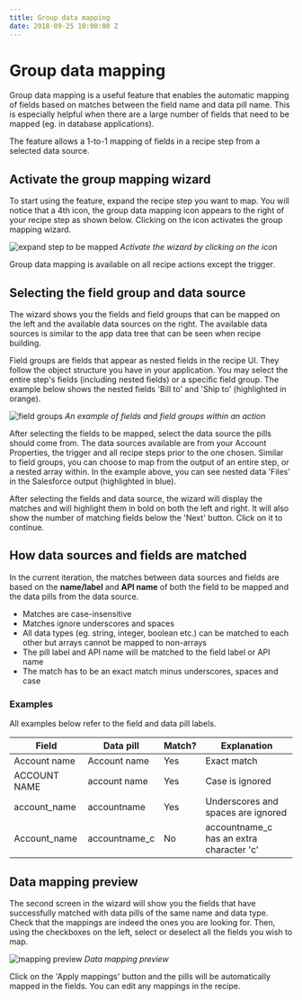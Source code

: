 ```yaml
---
title: Group data mapping
date: 2018-09-25 10:00:00 Z
---
```


# Group data mapping

Group data mapping is a useful feature that enables the automatic mapping of fields based on matches between the field name and data pill name. This is especially helpful when there are a large number of fields that need to be mapped (eg. in database applications).

The feature allows a 1-to-1 mapping of fields in a recipe step from a selected data source.

## Activate the group mapping wizard

To start using the feature, expand the recipe step you want to map. You will notice that a 4th icon, the group data mapping icon appears to the right of your recipe step as shown below. Clicking on the icon activates the group mapping wizard.

![expand step to be mapped](~@img/recipes/group-mapping/expand-step-group-mapping-icon.gif)
*Activate the wizard by clicking on the icon*

Group data mapping is available on all recipe actions except the trigger.  

## Selecting the field group and data source

The wizard shows you the fields and field groups that can be mapped on the left and the available data sources on the right. The available data sources is similar to the app data tree that can be seen when recipe building.

Field groups are fields that appear as nested fields in the recipe UI. They follow the object structure you have in your application. You may select the entire step's fields (including nested fields) or a specific field group. The example below shows the nested fields 'Bill to' and 'Ship to' (highlighted in orange).    

![field groups](~@img/recipes/group-mapping/field-groups.png)
*An example of fields and field groups within an action*

After selecting the fields to be mapped, select the data source the pills should come from. The data sources available are from your Account Properties, the trigger and all recipe steps prior to the one chosen. Similar to field groups, you can choose to map from the output of an entire step, or a nested array within. In the example above, you can see nested data 'Files' in the Salesforce output (highlighted in blue).

After selecting the fields and data source, the wizard will display the matches and will highlight them in bold on both the left and right. It will also show the number of matching fields below the 'Next' button. Click on it to continue.

## How data sources and fields are matched

In the current iteration, the matches between data sources and fields are based on the **name/label** and **API name** of both the field to be mapped and the data pills from the data source.

- Matches are case-insensitive
- Matches ignore underscores and spaces
- All data types (eg. string, integer, boolean etc.) can be matched to each other but arrays cannot be mapped to non-arrays
- The pill label and API name will be matched to the field label or API name
- The match has to be an exact match minus underscores, spaces and case

### Examples

All examples below refer to the field and data pill labels.

| **Field** | **Data pill** | **Match?**| **Explanation** |
|-----------|---------------|-----------|-----------------|
| Account name | Account name | Yes     | Exact match |
| ACCOUNT NAME | account name | Yes     | Case is ignored |
| account_name | accountname | Yes      | Underscores and spaces are ignored|
| Account_name | accountname_c | No     | accountname_c has an extra character 'c' |

## Data mapping preview

The second screen in the wizard will show you the fields that have successfully matched with data pills of the same name and data type. Check that the mappings are indeed the ones you are looking for. Then, using the checkboxes on the left, select or deselect all the fields you wish to map.

![mapping preview](~@img/recipes/group-mapping/mapping-preview.png)
*Data mapping preview*

Click on the 'Apply mappings' button and the pills will be automatically mapped in the fields. You can edit any mappings in the recipe.
